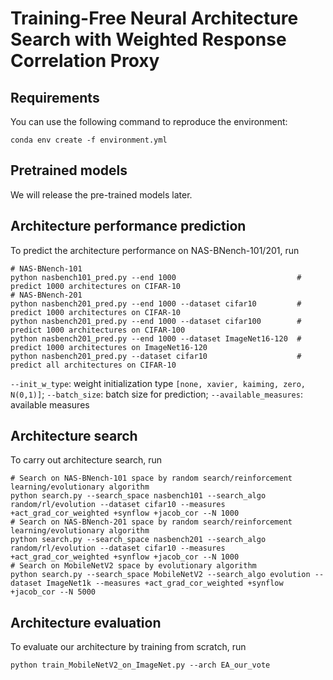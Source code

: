 # Training-Free Neural Architecture Search with Weighted Response Correlation Proxy

## Requirements
You can use the following command to reproduce the environment:
```
conda env create -f environment.yml
```

## Pretrained models
We will release the pre-trained models later.

## Architecture performance prediction
To predict the architecture performance on NAS-BNench-101/201, run
```
# NAS-BNench-101
python nasbench101_pred.py --end 1000                           # predict 1000 architectures on CIFAR-10
# NAS-BNench-201
python nasbench201_pred.py --end 1000 --dataset cifar10         # predict 1000 architectures on CIFAR-10
python nasbench201_pred.py --end 1000 --dataset cifar100        # predict 1000 architectures on CIFAR-100
python nasbench201_pred.py --end 1000 --dataset ImageNet16-120  # predict 1000 architectures on ImageNet16-120
python nasbench201_pred.py --dataset cifar10                    # predict all architectures on CIFAR-10
```
`--init_w_type`: weight initialization type `[none, xavier, kaiming, zero, N(0,1)]`; `--batch_size`: batch size for prediction; `--available_measures`: available measures

## Architecture search
To carry out architecture search, run
```
# Search on NAS-BNench-101 space by random search/reinforcement learning/evolutionary algorithm
python search.py --search_space nasbench101 --search_algo random/rl/evolution --dataset cifar10 --measures +act_grad_cor_weighted +synflow +jacob_cor --N 1000
# Search on NAS-BNench-201 space by random search/reinforcement learning/evolutionary algorithm
python search.py --search_space nasbench201 --search_algo random/rl/evolution --dataset cifar10 --measures +act_grad_cor_weighted +synflow +jacob_cor --N 1000
# Search on MobileNetV2 space by evolutionary algorithm
python search.py --search_space MobileNetV2 --search_algo evolution --dataset ImageNet1k --measures +act_grad_cor_weighted +synflow +jacob_cor --N 5000
```

## Architecture evaluation
To evaluate our architecture by training from scratch, run
```
python train_MobileNetV2_on_ImageNet.py --arch EA_our_vote
```
